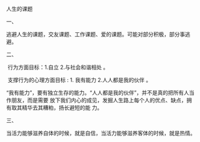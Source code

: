 ⼈⽣的课题

⼀、 

​	逃避⼈⽣的课题，交友课题、⼯作课题、爱的课题。可能对部分积极，部分事逃避。

⼆、 

​	⾏为⽅⾯⽬标：1.⾃⽴  2.与社会和谐相处 。

​	⽀撑⾏为的⼼理⽅⾯⽬标 : 1. 我有能⼒  2.⼈⼈都是我的伙伴 。

​	“我有能⼒”，要有独⽴⽣存的能⼒。“⼈⼈都是我的伙伴”，并不是真的把所有⼈当作朋友，⽽是需要   	放下我们内⼼的成⻅，发掘⼈⽣路上每个⼈的优点、缺点，拥有取其精华去其糟粕，扬⻓避短的能   ⼒。 

三、

​	当活⼒能够滋养⾃体的时候，就是⾃信，当活⼒能够滋养客体的时候，就是热情。